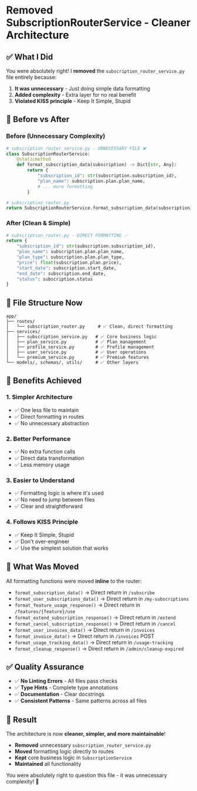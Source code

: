 # Removed SubscriptionRouterService - Cleaner Architecture

## ✅ **What I Did**

You were absolutely right! I **removed** the `subscription_router_service.py` file entirely because:

1. **It was unnecessary** - Just doing simple data formatting
2. **Added complexity** - Extra layer for no real benefit
3. **Violated KISS principle** - Keep It Simple, Stupid

## 🔄 **Before vs After**

### **Before (Unnecessary Complexity)**
```python
# subscription_router_service.py - UNNECESSARY FILE ❌
class SubscriptionRouterService:
    @staticmethod
    def format_subscription_data(subscription) -> Dict[str, Any]:
        return {
            "subscription_id": str(subscription.subscription_id),
            "plan_name": subscription.plan.plan_name,
            # ... more formatting
        }

# subscription_router.py
return SubscriptionRouterService.format_subscription_data(subscription)
```

### **After (Clean & Simple)**
```python
# subscription_router.py - DIRECT FORMATTING ✅
return {
    "subscription_id": str(subscription.subscription_id),
    "plan_name": subscription.plan.plan_name,
    "plan_type": subscription.plan.plan_type,
    "price": float(subscription.plan.price),
    "start_date": subscription.start_date,
    "end_date": subscription.end_date,
    "status": subscription.status
}
```

## 📁 **File Structure Now**

```
app/
├── routes/
│   └── subscription_router.py     # ✅ Clean, direct formatting
├── services/
│   ├── subscription_service.py   # ✅ Core business logic
│   ├── plan_service.py           # ✅ Plan management
│   ├── profile_service.py        # ✅ Profile management
│   ├── user_service.py           # ✅ User operations
│   └── premium_service.py        # ✅ Premium features
└── models/, schemas/, utils/     # ✅ Other layers
```

## 🎯 **Benefits Achieved**

### 1. **Simpler Architecture**
- ✅ One less file to maintain
- ✅ Direct formatting in routes
- ✅ No unnecessary abstraction

### 2. **Better Performance**
- ✅ No extra function calls
- ✅ Direct data transformation
- ✅ Less memory usage

### 3. **Easier to Understand**
- ✅ Formatting logic is where it's used
- ✅ No need to jump between files
- ✅ Clear and straightforward

### 4. **Follows KISS Principle**
- ✅ Keep It Simple, Stupid
- ✅ Don't over-engineer
- ✅ Use the simplest solution that works

## 🔧 **What Was Moved**

All formatting functions were moved **inline** to the router:

- `format_subscription_data()` → Direct return in `/subscribe`
- `format_user_subscriptions_data()` → Direct return in `/my-subscriptions`
- `format_feature_usage_response()` → Direct return in `/features/{feature}/use`
- `format_extend_subscription_response()` → Direct return in `/extend`
- `format_cancel_subscription_response()` → Direct return in `/cancel`
- `format_user_invoices_data()` → Direct return in `/invoices`
- `format_invoice_data()` → Direct return in `/invoices` POST
- `format_usage_tracking_data()` → Direct return in `/usage-tracking`
- `format_cleanup_response()` → Direct return in `/admin/cleanup-expired`

## ✅ **Quality Assurance**

- ✅ **No Linting Errors** - All files pass checks
- ✅ **Type Hints** - Complete type annotations
- ✅ **Documentation** - Clear docstrings
- ✅ **Consistent Patterns** - Same patterns across all files

## 🎉 **Result**

The architecture is now **cleaner, simpler, and more maintainable**! 

- **Removed** unnecessary `subscription_router_service.py`
- **Moved** formatting logic directly to routes
- **Kept** core business logic in `SubscriptionService`
- **Maintained** all functionality

You were absolutely right to question this file - it was unnecessary complexity! 🚀
